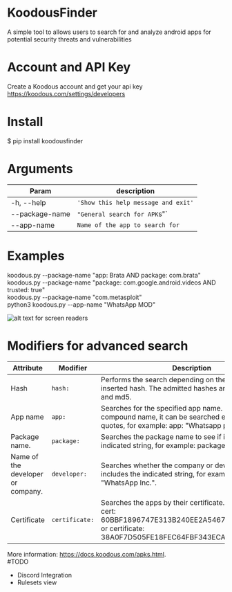 # KoodousFinder
A simple tool to allows users to search for and analyze android apps for potential security threats and vulnerabilities

# Account and API Key
Create a Koodous account and get your api key https://koodous.com/settings/developers

# Install

$ pip install koodousfinder

# Arguments
  
  
|        Param        |          description                |
|----------------|-------------------------------|
| -h, --help     |`'Show this help message and exit'`            |
|--package-name  |`"General search for APK`s"`            |
|--app-name      |`Name of the app to search for`|

# Examples

koodous.py --package-name "app: Brata AND package: com.brata" <br>
koodous.py --package-name "package: com.google.android.videos AND trusted: true"<br>
koodous.py --package-name "com.metasploit"<br>
python3 koodous.py --app-name "WhatsApp MOD"<br>


![alt text for screen readers](https://raw.githubusercontent.com/teixeira0xfffff/KoodousFinder/main/assets/view2.png "sample search for Brata Malware")

# Modifiers for advanced search

|Attribute           |Modifier                          |Description                         |
|----------------|-------------------------------|-----------------------------|
|Hash           |`hash:`            |Performs the search depending on the automatically inserted hash. The admitted hashes are sha1, sha256 and md5.
|App name          |`app:`            |Searches for the specified app name. If it is a compound name, it can be searched enclosed in quotes, for example: app: "Whatsapp premium".          |
|Package name.          |`package:` |Searches the package name to see if it contains the indicated string, for example: package: com.whatsapp.|
|Name of the developer or company.          |`developer:` |Searches whether the company or developer field includes the indicated string, for example: developer: "WhatsApp Inc.".|
|Certificate         |`certificate:` |Searches the apps by their certificate. For example: cert: 60BBF1896747E313B240EE2A54679BB0CE4A5023 or certificate: 38A0F7D505FE18FEC64FBF343ECAAAF310DBD799.|

More information: https://docs.koodous.com/apks.html. <br>
#TODO

* Discord Integration
* Rulesets view
